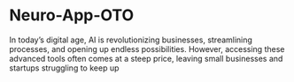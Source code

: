 # Neuro-App-OTO
In today’s digital age, AI is revolutionizing businesses, streamlining processes, and opening up endless possibilities. However, accessing these advanced tools often comes at a steep price, leaving small businesses and startups struggling to keep up
